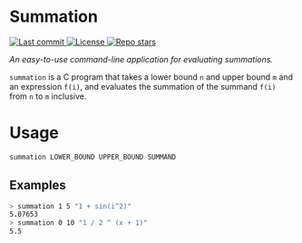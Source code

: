 # Summation

<a href="https://github.com/TarekSaeed0/summation/pulse">
    <img alt="Last commit" src="https://img.shields.io/github/last-commit/TarekSaeed0/summation?style=for-the-badge&labelColor=%231e1e2e&color=%2394e2d5">
</a>
<a href="https://github.com/TarekSaeed0/summation/blob/main/LICENSE">
    <img alt="License" src="https://img.shields.io/github/license/TarekSaeed0/summation?style=for-the-badge&labelColor=%231e1e2e&color=%23cba6f7">
</a>
<a href="https://github.com/TarekSaeed0/summation/stargazers">
    <img alt="Repo stars" src="https://img.shields.io/github/stars/TarekSaeed0/summation?style=for-the-badge&labelColor=%231e1e2e&color=%23f9e2af">
</a>

_An easy-to-use command-line application for evaluating summations._

`summation` is a C program that takes a lower bound `n` and upper bound `m` and an expression `f(i)`,
and evaluates the summation of the summand `f(i)` from `n` to `m` inclusive.

# Usage

```sh
summation LOWER_BOUND UPPER_BOUND SUMMAND

```

## Examples

```sh
> summation 1 5 "1 + sin(i^2)"
5.07653
> summation 0 10 "1 / 2 ^ (x + 1)"
5.5
```
